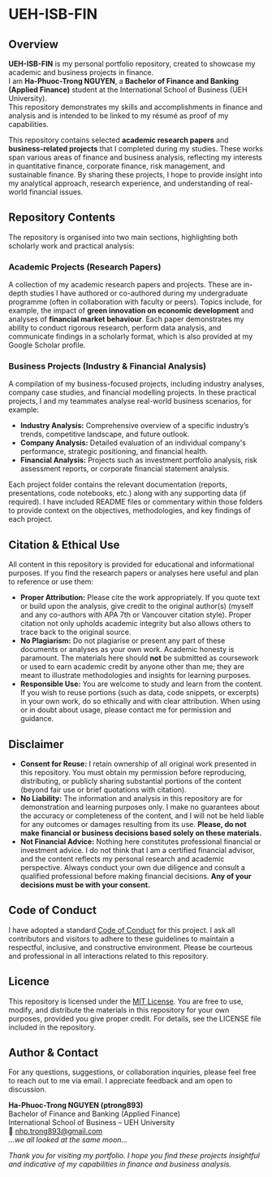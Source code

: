 # UEH-ISB-FIN

## Overview
**UEH-ISB-FIN** is my personal portfolio repository, created to showcase my academic and business projects in finance.  
I am **Ha-Phuoc-Trong NGUYEN**, a **Bachelor of Finance and Banking (Applied Finance)** student at the International School of Business (UEH University).  
This repository demonstrates my skills and accomplishments in finance and analysis and is intended to be linked to my résumé as proof of my capabilities.

This repository contains selected **academic research papers** and **business-related projects** that I completed during my studies. These works span various areas of finance and business analysis, reflecting my interests in quantitative finance, corporate finance, risk management, and sustainable finance. By sharing these projects, I hope to provide insight into my analytical approach, research experience, and understanding of real-world financial issues.

## Repository Contents
The repository is organised into two main sections, highlighting both scholarly work and practical analysis:

### Academic Projects (Research Papers)
A collection of my academic research papers and projects. These are in-depth studies I have authored or co-authored during my undergraduate programme (often in collaboration with faculty or peers). Topics include, for example, the impact of **green innovation on economic development** and analyses of **financial market behaviour**. Each paper demonstrates my ability to conduct rigorous research, perform data analysis, and communicate findings in a scholarly format, which is also provided at my Google Scholar profile.

### Business Projects (Industry & Financial Analysis)
A compilation of my business-focused projects, including industry analyses, company case studies, and financial modelling projects. In these practical projects, I and my teammates analyse real-world business scenarios, for example:

- **Industry Analysis:** Comprehensive overview of a specific industry’s trends, competitive landscape, and future outlook.  
- **Company Analysis:** Detailed evaluation of an individual company's performance, strategic positioning, and financial health.  
- **Financial Analysis:** Projects such as investment portfolio analysis, risk assessment reports, or corporate financial statement analysis.  

Each project folder contains the relevant documentation (reports, presentations, code notebooks, etc.) along with any supporting data (if required). I have included README files or commentary within those folders to provide context on the objectives, methodologies, and key findings of each project.

## Citation & Ethical Use
All content in this repository is provided for educational and informational purposes. If you find the research papers or analyses here useful and plan to reference or use them:

- **Proper Attribution:** Please cite the work appropriately. If you quote text or build upon the analysis, give credit to the original author(s) (myself and any co-authors with APA 7th or Vancouver citation style). Proper citation not only upholds academic integrity but also allows others to trace back to the original source.  
- **No Plagiarism:** Do not plagiarise or present any part of these documents or analyses as your own work. Academic honesty is paramount. The materials here should **not** be submitted as coursework or used to earn academic credit by anyone other than me; they are meant to illustrate methodologies and insights for learning purposes.  
- **Responsible Use:** You are welcome to study and learn from the content. If you wish to reuse portions (such as data, code snippets, or excerpts) in your own work, do so ethically and with clear attribution. When using or in doubt about usage, please contact me for permission and guidance.  

## Disclaimer
- **Consent for Reuse:** I retain ownership of all original work presented in this repository. You must obtain my permission before reproducing, distributing, or publicly sharing substantial portions of the content (beyond fair use or brief quotations with citation).  
- **No Liability:** The information and analysis in this repository are for demonstration and learning purposes only. I make no guarantees about the accuracy or completeness of the content, and I will not be held liable for any outcomes or damages resulting from its use. **Please, do not make financial or business decisions based solely on these materials.**  
- **Not Financial Advice:** Nothing here constitutes professional financial or investment advice. I do not think that I am a certified financial advisor, and the content reflects my personal research and academic perspective. Always conduct your own due diligence and consult a qualified professional before making financial decisions. **Any of your decisions must be with your consent.**

## Code of Conduct
I have adopted a standard [Code of Conduct](CODE_OF_CONDUCT.md) for this project. I ask all contributors and visitors to adhere to these guidelines to maintain a respectful, inclusive, and constructive environment. Please be courteous and professional in all interactions related to this repository.

## Licence
This repository is licensed under the [MIT License](LICENSE). You are free to use, modify, and distribute the materials in this repository for your own purposes, provided you give proper credit. For details, see the LICENSE file included in the repository.

## Author & Contact
For any questions, suggestions, or collaboration inquiries, please feel free to reach out to me via email. I appreciate feedback and am open to discussion.

**Ha-Phuoc-Trong NGUYEN (ptrong893)**  
Bachelor of Finance and Banking (Applied Finance)  
International School of Business – UEH University  
📧 nhp.trong893@gmail.com  
*...we all looked at the same moon...*

*Thank you for visiting my portfolio. I hope you find these projects insightful and indicative of my capabilities in finance and business analysis.*
